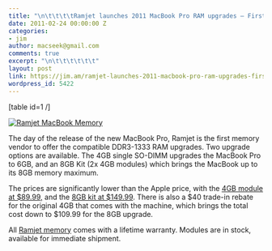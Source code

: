 ```yaml
---
title: "\n\t\t\t\tRamjet launches 2011 MacBook Pro RAM upgrades – First to Market\t\t"
date: 2011-02-24 00:00:00 Z
categories:
- jim
author: macseek@gmail.com
comments: true
excerpt: "\n\t\t\t\t\t\t"
layout: post
link: https://jim.am/ramjet-launches-2011-macbook-pro-ram-upgrades-first-to-market/
wordpress_id: 5422
---
```


[table id=1 /]




[![Ramjet MacBook Memory ](http://www.jim.am/wp-content/uploads/2011/02/MBSBx4GL.jpg)](http://www.ramjet.com/MacBook.asp#BlackBezel)




The day of the release of the new MacBook Pro, Ramjet is the first memory vendor to offer the compatible DDR3-1333 RAM upgrades. Two upgrade options are available. The 4GB single SO-DIMM upgrades the MacBook Pro to 6GB, and an 8GB Kit (2x 4GB modules) which brings the MacBook up to its 8GB memory maximum.




The prices are significantly lower than the Apple price, with the [4GB module at $89.99,](http://www.ramjet.com/MacBook.asp#BlackBezel) and the [8GB kit at $149.99](http://www.ramjet.com/MacBook.asp#BlackBezel). There is also a $40 trade-in rebate for the original 4GB that comes with the machine, which brings the total cost down to $109.99 for the 8GB upgrade.




All [Ramjet memory](http://www.jim.am/ramjet) comes with a lifetime warranty. Modules are in stock, available for immediate shipment.


		
